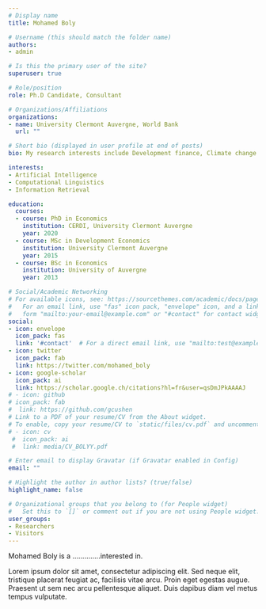 ```yaml
---
# Display name
title: Mohamed Boly

# Username (this should match the folder name)
authors:
- admin

# Is this the primary user of the site?
superuser: true

# Role/position
role: Ph.D Candidate, Consultant

# Organizations/Affiliations
organizations:
- name: University Clermont Auvergne, World Bank
  url: ""

# Short bio (displayed in user profile at end of posts)
bio: My research interests include Development finance, Climate change policies, Private sector development, labor markets.

interests:
- Artificial Intelligence
- Computational Linguistics
- Information Retrieval

education:
  courses:
  - course: PhD in Economics
    institution: CERDI, University Clermont Auvergne
    year: 2020
  - course: MSc in Development Economics
    institution: University Clermont Auvergne
    year: 2015
  - course: BSc in Economics
    institution: University of Auvergne
    year: 2013

# Social/Academic Networking
# For available icons, see: https://sourcethemes.com/academic/docs/page-builder/#icons
#   For an email link, use "fas" icon pack, "envelope" icon, and a link in the
#   form "mailto:your-email@example.com" or "#contact" for contact widget.
social:
- icon: envelope
  icon_pack: fas
  link: '#contact'  # For a direct email link, use "mailto:test@example.org".
- icon: twitter
  icon_pack: fab
  link: https://twitter.com/mohamed_boly
- icon: google-scholar
  icon_pack: ai
  link: https://scholar.google.ch/citations?hl=fr&user=qsDmJPkAAAAJ
# - icon: github
# icon_pack: fab
#  link: https://github.com/gcushen
# Link to a PDF of your resume/CV from the About widget.
# To enable, copy your resume/CV to `static/files/cv.pdf` and uncomment the lines below.
# - icon: cv
 #  icon_pack: ai
 #  link: media/CV_BOLYY.pdf

# Enter email to display Gravatar (if Gravatar enabled in Config)
email: ""

# Highlight the author in author lists? (true/false)
highlight_name: false

# Organizational groups that you belong to (for People widget)
#   Set this to `[]` or comment out if you are not using People widget.
user_groups:
- Researchers
- Visitors
---
```


Mohamed Boly is a ..............interested in.

Lorem ipsum dolor sit amet, consectetur adipiscing elit. Sed neque elit, tristique placerat feugiat ac, facilisis vitae arcu. Proin eget egestas augue. Praesent ut sem nec arcu pellentesque aliquet. Duis dapibus diam vel metus tempus vulputate.
